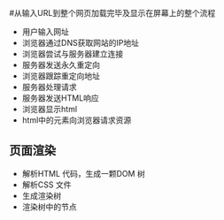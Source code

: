 
#从输入URL到整个网页加载完毕及显示在屏幕上的整个流程

* 用户输入网址
* 浏览器通过DNS获取网站的IP地址
* 浏览器尝试与服务器建立连接
* 服务器发送永久重定向
* 浏览器跟踪重定向地址
* 服务器处理请求
* 服务器发送HTML响应
* 浏览器显示html
* html中的元素向浏览器请求资源

## 页面渲染
* 解析HTML 代码，生成一颗DOM 树
* 解析CSS 文件
* 生成渲染树
* 渲染树中的节点
